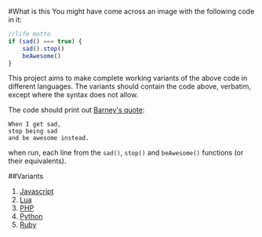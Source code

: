 #What is this
You might have come across an image with the following code in it:

```js
//life motto
if (sad() === true) {
    sad().stop()
    beAwesome()
}
```

This project aims to make complete working variants of the above code in different languages. 
The variants should contain the code above, verbatim, except where the syntax does not allow.

The code should print out [Barney's quote](https://youtu.be/Dc01V_mygzg?t=14s):

```
When I get sad,
stop being sad
and be awesome instead.
```

when run, each line from the `sad()`, `stop()` and `beAwesome()` functions (or their equivalents).

##Variants

1. [Javascript](https://github.com/kanyuga/barney/blob/master/barney.js)
2. [Lua](https://github.com/kanyuga/barney/blob/master/barney.lua)
3. [PHP](https://github.com/kanyuga/barney/blob/master/barney.php)
4. [Python](https://github.com/kanyuga/barney/blob/master/barney.py)
5. [Ruby](https://github.com/kanyuga/barney/blob/master/barney.rb)
